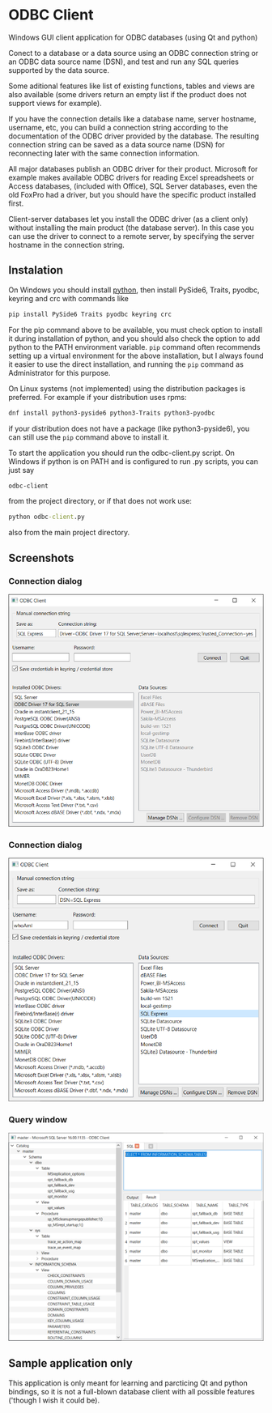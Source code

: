 # ODBC Client
Windows GUI client application for ODBC databases (using Qt and python)

Conect to a database or a data source using an ODBC connection string or an ODBC data source name (DSN), and test and run any SQL queries supported by the data source.

Some aditional features like list of existing functions, tables and views are also available (some drivers return an empty list if the product does not support views for example).

If you have the connection details like a database name, server hostname, username, etc, you can build a connection string according to the documentation of the ODBC driver provided by the database. The resulting connection string can be saved as a data source name (DSN) for reconnecting later with the same connection information.

All major databases publish an ODBC driver for their product. Microsoft for example makes available ODBC drivers for reading Excel spreadsheets or Access databases,
(included with Office), SQL Server databases, even the old FoxPro had a driver, but you should have the specific product installed first.

Client-server databases let you install the ODBC driver (as a client only) without installing the main product (the database server). In this case you can use the
driver to connect to a remote server, by specifying the server hostname in the connection string.

## Instalation
On Windows you should install [python](https://www.python.org/downloads/), then install PySide6, Traits, pyodbc, keyring and crc with commands like
```sh
pip install PySide6 Traits pyodbc keyring crc
```
For the pip command above to be available, you must check option to install it during installation of python, and you should also check the option to add python to the PATH environment variable. `pip` command often recommends setting up a virtual environment for the above installation, but I always found it easier to use the direct installation, and running the `pip` command as Administrator for this purpose.

On Linux systems (not implemented) using the distribution packages is preferred. For example if your distribution uses rpms:
```sh
dnf install python3-pyside6 python3-Traits python3-pyodbc
```
if your distribution does not have a package (like python3-pyside6), you can still use the `pip` command above to install it.

To start the application you should run the odbc-client.py script. On Windows if python is on PATH and is configured to run .py scripts, you can just say
```cmd
odbc-client
```
from the project directory, or if that does not work use:
```cmd
python odbc-client.py
```
also from the main project directory.

## Screenshots
### Connection dialog
!["Explicit connection string for MS SQL Server Express edition"](screenshots/ConnectionDialog1.png "Save connection string as DSN")
### Connection dialog
!["Connect to existing DSN for MS SQL Server Express edition"](screenshots/ConnectionDialog2.png "Connect to DSN")
### Query window
!["See database objects in a tree and run simple query on the MS SQL Server connection"](screenshots/QueryWindow.png "See database tables and run new queries")

## Sample application only
This application is only meant for learning and parcticing Qt and python bindings, so it is not a full-blown database client with all possible features ('though I wish it could be).
